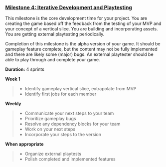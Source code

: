 ### [Milestone 4: Iterative Development and Playtesting](milestone4.md)

This milestone is the core development time for your project. You are creating the game based off the feedback from the testing of your MVP and your concept of a vertical slice. You are building and incorporating assets. You are getting external playtesting periodically.

Completion of this milestone is the alpha version of your game. It should be gameplay feature complete, but the content may not be fully implemented and there are likely some (major) bugs. An external playtester should be able to play through and complete your game.

**Duration:** 4 sprints

**Week 1**
>   - Identify gameplay vertical slice, extrapolate from MVP
>   - Identify first jobs for each member

**Weekly**
>   - Communicate your next steps to your team
>   - Prioritize gameplay bugs
>   - Resolve any dependency blocks for your team
>   - Work on your next steps
>   - Incorporate your steps to the version

**When appropriate**
>   - Organize external playtests
>   - Polish completed and implemented features
